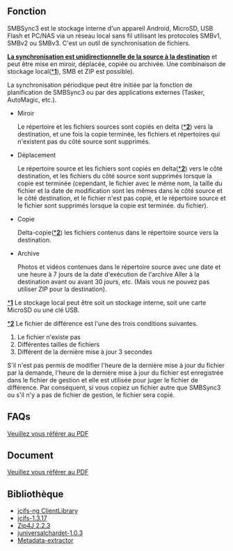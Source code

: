 ## Fonction

SMBSync3 est le stockage interne d'un appareil Android, MicroSD, USB Flash et PC/NAS via un réseau local sans fil utilisant les protocoles SMBv1, SMBv2 ou SMBv3. C'est un outil de synchronisation de fichiers. 

<u>**La synchronisation est unidirectionnelle de la source à la destination**</u> et peut être mise en miroir, déplacée, copiée ou archivée. Une combinaison de stockage local(<u>***1**</u>), SMB et ZIP est possible).  

La synchronisation périodique peut être initiée par la fonction de planification de SMBSync3 ou par des applications externes (Tasker, AutoMagic, etc.).

- Miroir

  Le répertoire et les fichiers sources sont copiés en delta (<u>***2**</u>) vers la destination, et une fois la copie terminée, les fichiers et répertoires qui n'existent pas du côté source sont supprimés.

- Déplacement

  Le répertoire source et les fichiers sont copiés en delta(<u>***2**</u>) vers le côté destination, et les fichiers du côté source sont supprimés lorsque la copie est terminée (cependant, le fichier avec le même nom, la taille du fichier et la date de modification sont les mêmes dans le côté source et le côté destination, et le fichier n'est pas copié, et le répertoire source et le fichier sont supprimés lorsque la copie est terminée. du fichier).

- Copie

  Delta-copie(<u>***2**</u>) les fichiers contenus dans le répertoire source vers la destination.

- Archive

  Photos et vidéos contenues dans le répertoire source avec une date et une heure à 7 jours de la date d'exécution de l'archive Aller à la destination avant ou avant 30 jours, etc. (Mais vous ne pouvez pas utiliser ZIP pour la destination).

<u>***1**</u> Le stockage local peut être soit un stockage interne, soit une carte MicroSD ou une clé USB. 

<u>***2**</u> Le fichier de différence est l'une des trois conditions suivantes.  

1. Le fichier n'existe pas  
2. Différentes tailles de fichiers  
3. Différent de la dernière mise à jour 3 secondes

S'il n'est pas permis de modifier l'heure de la dernière mise à jour du fichier par la demande, l'heure de la dernière mise à jour du fichier est enregistrée dans le fichier de gestion et elle est utilisée pour juger le fichier de différence. Par conséquent, si vous copiez un fichier autre que SMBSync3 ou s'il n'y a pas de fichier de gestion, le fichier sera copié.

## FAQs

[Veuillez vous référer au PDF](https://drive.google.com/file/d/1v4-EIWuucUErSg9uYZtycsGGn9o-T_2t/view?usp=sharing)

## Document

[Veuillez vous référer au PDF](https://drive.google.com/file/d/1gIsulxyGBY-Fl0Ki7BJ50gPFWx0iQ9Tm/view?usp=sharing)

## Bibliothèque

- [jcifs-ng ClientLibrary](https://github.com/AgNO3/jcifs-ng)
- [jcifs-1.3.17](https://jcifs.samba.org/)
- [Zip4J 2.2.3](http://www.lingala.net/zip4j.html)
- [juniversalchardet-1.0.3](https://code.google.com/archive/p/juniversalchardet/)
- [Metadata-extractor](https://github.com/drewnoakes/metadata-extractor)
